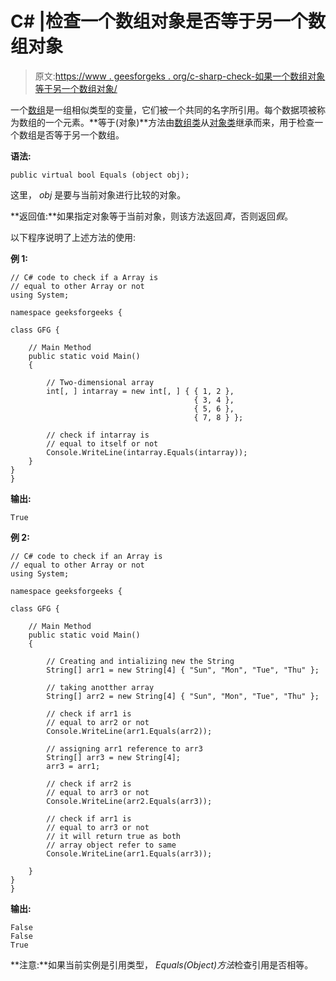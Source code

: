# C# |检查一个数组对象是否等于另一个数组对象

> 原文:[https://www . geesforgeks . org/c-sharp-check-如果一个数组对象等于另一个数组对象/](https://www.geeksforgeeks.org/c-sharp-check-if-an-array-object-is-equal-to-another-array-object/)

一个[数组](https://www.geeksforgeeks.org/c-sharp-arrays/)是一组相似类型的变量，它们被一个共同的名字所引用。每个数据项被称为数组的一个元素。**等于(对象)**方法由[数组类](https://www.geeksforgeeks.org/c-array-class/)从[对象类](https://www.geeksforgeeks.org/c-object-class/)继承而来，用于检查一个数组是否等于另一个数组。

**语法:**

```
public virtual bool Equals (object obj);
```

这里， *obj* 是要与当前对象进行比较的对象。

**返回值:**如果指定对象等于当前对象，则该方法返回*真*，否则返回*假*。

以下程序说明了上述方法的使用:

**例 1:**

```
// C# code to check if a Array is
// equal to other Array or not
using System;

namespace geeksforgeeks {

class GFG {

    // Main Method
    public static void Main()
    {

        // Two-dimensional array
        int[, ] intarray = new int[, ] { { 1, 2 },
                                         { 3, 4 },
                                         { 5, 6 },
                                         { 7, 8 } };

        // check if intarray is
        // equal to itself or not
        Console.WriteLine(intarray.Equals(intarray));
    }
}
}
```

**输出:**

```
True

```

**例 2:**

```
// C# code to check if an Array is
// equal to other Array or not
using System;

namespace geeksforgeeks {

class GFG {

    // Main Method
    public static void Main()
    {

        // Creating and intializing new the String
        String[] arr1 = new String[4] { "Sun", "Mon", "Tue", "Thu" };

        // taking anotther array
        String[] arr2 = new String[4] { "Sun", "Mon", "Tue", "Thu" };

        // check if arr1 is
        // equal to arr2 or not
        Console.WriteLine(arr1.Equals(arr2));

        // assigning arr1 reference to arr3
        String[] arr3 = new String[4];
        arr3 = arr1;

        // check if arr2 is
        // equal to arr3 or not
        Console.WriteLine(arr2.Equals(arr3));

        // check if arr1 is
        // equal to arr3 or not
        // it will return true as both 
        // array object refer to same
        Console.WriteLine(arr1.Equals(arr3));

    }
}
}
```

**输出:**

```
False
False
True

```

**注意:**如果当前实例是引用类型， *Equals(Object)方法*检查引用是否相等。